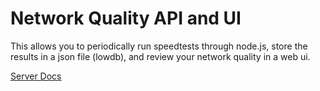 # Network Quality API and UI
This allows you to periodically run speedtests through node.js, store the results in a json file (lowdb), and review your network quality in a web ui.

[Server Docs](https://github.com/kitsunekyo/internet-speed-log/blob/master/server/README.md)
